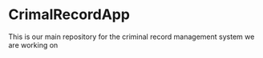 # CrimalRecordApp
This is our main repository for the criminal record management system we are working on
